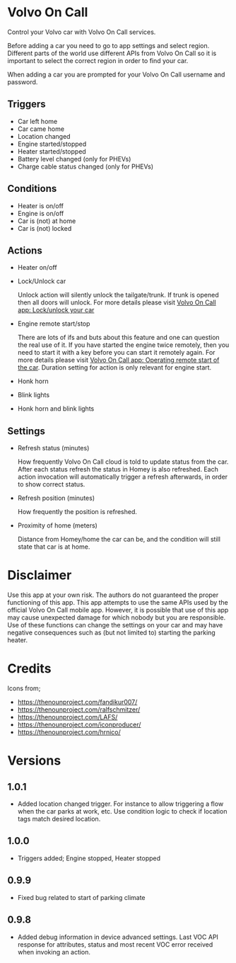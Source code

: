 # Volvo On Call
Control your Volvo car with Volvo On Call services.

Before adding a car you need to go to app settings and select region. Different parts of the world use different APIs from Volvo On Call so it is important to select the correct region in order to find your car.

When adding a car you are prompted for your Volvo On Call username and password.

## Triggers
- Car left home
- Car came home
- Location changed
- Engine started/stopped
- Heater started/stopped
- Battery level changed (only for PHEVs)
- Charge cable status changed (only for PHEVs)

## Conditions
- Heater is on/off
- Engine is on/off
- Car is (not) at home
- Car is (not) locked

## Actions
- Heater on/off
- Lock/Unlock car

   Unlock action will silently unlock the tailgate/trunk. If trunk is opened then all doors will unlock. For more details please visit [Volvo On Call app: Lock/unlock your car](https://www.volvocars.com/uk/support/article/89d8033fbc4235c8c0a801512a07f946)

- Engine remote start/stop

   There are lots of ifs and buts about this feature and one can question the real use of it. If you have started the engine twice remotely, then you need to start it with a key before you can start it remotely again. For more details please visit [Volvo On Call app: Operating remote start of the car](https://www.volvocars.com/uk/support/article/0d3df457bc7bd531c0a801512a956093). Duration setting for action is only relevant for engine start.

- Honk horn
- Blink lights
- Honk horn and blink lights


## Settings
- Refresh status (minutes)

   How frequently Volvo On Call cloud is told to update status from the car. After each status refresh the status in Homey is also refreshed. Each action invocation will automatically trigger a refresh afterwards, in order to show correct status.

- Refresh position (minutes)

   How frequently the position is refreshed.

- Proximity of home (meters)

   Distance from Homey/home the car can be, and the condition will still state that car is at home.

# Disclaimer
Use this app at your own risk. The authors do not guaranteed the proper functioning of this app. This app attempts to use the same APIs used by the official Volvo On Call mobile app. However, it is possible that use of this app may cause unexpected damage for which nobody but you are responsible. Use of these functions can change the settings on your car and may have negative consequences such as (but not limited to) starting the parking heater.

# Credits
Icons from;
- https://thenounproject.com/fandikur007/
- https://thenounproject.com/ralfschmitzer/
- https://thenounproject.com/LAFS/
- https://thenounproject.com/iconproducer/
- https://thenounproject.com/hrnico/

# Versions

## 1.0.1
- Added location changed trigger. For instance to allow triggering a flow when the car parks at work, etc. Use condition logic to check if location tags match desired location.

## 1.0.0
- Triggers added; Engine stopped, Heater stopped

## 0.9.9
- Fixed bug related to start of parking climate

## 0.9.8
- Added debug information in device advanced settings. Last VOC API response for attributes, status and most recent VOC error received when invoking an action.
